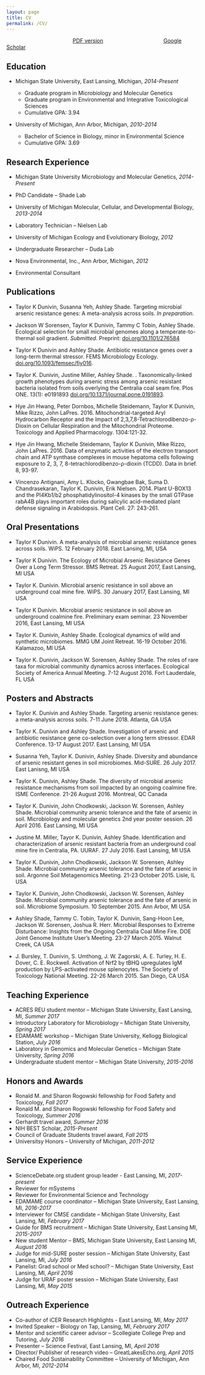 ```yaml
---
layout: page
title: CV
permalink: /CV/
---
```


&nbsp; &nbsp; &nbsp; &nbsp; &nbsp; &nbsp;&nbsp; &nbsp; &nbsp; &nbsp; &nbsp; &nbsp;&nbsp; &nbsp; &nbsp; &nbsp; &nbsp; &nbsp;&nbsp; &nbsp; &nbsp; &nbsp; &nbsp; &nbsp;[PDF version](http://nbviewer.jupyter.org/github/dunivint/dunivint.github.io/blob/master/assets/Dunivin_CV_2018.pdf)&nbsp; &nbsp; &nbsp; &nbsp; &nbsp; &nbsp;&nbsp; &nbsp; &nbsp; &nbsp; &nbsp; &nbsp;&nbsp; &nbsp; &nbsp; &nbsp; &nbsp; &nbsp;&nbsp; &nbsp; &nbsp; &nbsp;[Google Scholar](https://scholar.google.com/citations?user=PQmQa9AAAAAJ&hl=en&oi=ao)

## Education
* Michigan State University, East Lansing, Michigan,			                                               _2014-Present_
  * Graduate program in Microbiology and Molecular Genetics
  * Graduate program in Environmental and Integrative Toxicological Sciences
  * Cumulative GPA: 3.94

* University of Michigan, Ann Arbor, Michigan,	 	                                    _2010-2014_
  * Bachelor of Science in Biology, minor in Environmental Science
  * Cumulative GPA: 3.69


## __Research Experience__
* Michigan State University Microbiology and Molecular Genetics,                                       _2014-Present_
* PhD Candidate – Shade Lab

* University of Michigan Molecular, Cellular, and Developmental Biology,                             _2013-2014_
* Laboratory Technician – Nielsen Lab

* University of Michigan Ecology and Evolutionary Biology,                                                     _2012_
* Undergraduate Researcher – Duda Lab

* Nova Environmental, Inc., Ann Arbor, Michigan,                                                                       _2012_
* Environmental Consultant
 
## Publications
* Taylor K Dunivin, Susanna Yeh, Ashley Shade. Targeting microbial arsenic resistance genes: A meta-analysis across soils. _In preparation_.

* Jackson W Sorensen, Taylor K Dunivin, Tammy C Tobin, Ashley Shade. Ecological selection for small microbial genomes along a temperate-to-thermal soil gradient. _Submitted_. Preprint: [doi.org/10.1101/276584](doi.org/10.1101/276584)

* Taylor K Dunivin and Ashley Shade. Antibiotic resistance genes over a long-term thermal stressor. FEMS Microbiology Ecology.  [doi.org/10.1093/femsec/fiy016](doi.org/10.1093/femsec/fiy016).

* Taylor K. Dunivin, Justine Miller, Ashley Shade. . Taxonomically-linked growth phenotypes during arsenic stress among arsenic resistant bacteria isolated from soils overlying the Centralia coal seam fire. Plos ONE. 13(1): e0191893 [doi.org/10.1371/journal.pone.0191893](doi.org/10.1371/journal.pone.0191893).

* Hye Jin Hwang, Peter Dornbos, Michelle Steidemann, Taylor K Dunivin, Mike Rizzo, John LaPres. 2016. Mitochondrial-targeted Aryl Hydrocarbon Receptor and the Impact of 2,3,7,8-Tetrachlorodibenzo-ρ-Dioxin on Cellular Respiration and the Mitochondrial Proteome. Toxicology and Applied Pharmacology. 1304:121-32.

* Hye Jin Hwang, Michelle Steidemann, Taylor K Dunivin, Mike Rizzo, John LaPres. 2016. Data of enzymatic activities of the electron transport chain and ATP synthase complexes in mouse hepatoma cells following exposure to 2, 3, 7, 8-tetrachlorodibenzo-ρ-dioxin (TCDD). Data in brief. 8, 93-97. 

* Vincenzo Antignani, Amy L. Klocko, Gwangbae Bak, Suma D. Chandrasekaran, Taylor K. Dunivin, Erik Nielsen. 2014. Plant U-BOX13 and the PI4Kb1/b2 phosphatidylinositol-4 kinases by the small GTPase rabA4B plays important roles during salicylic acid-mediated plant defense signaling in Arabidopsis. Plant Cell. 27: 243-261.


## __Oral Presentations__
* Taylor K Dunivin. A meta-analysis of microbial arsenic resistance genes across soils. WiPS. 12 February 2018. East Lansing, MI, USA

* Taylor K Dunivin. The Ecology of Microbial Arsenic Resistance Genes Over a Long Term Stressor. BMS Retreat. 25 August 2017, East Lansing, MI USA

* Taylor K. Dunivin. Microbial arsenic resistance in soil above an underground coal mine fire. WiPS. 30 January 2017, East Lansing, MI USA

* Taylor K Dunivin. Microbial arsenic resistance in soil above an underground coalmine fire. Preliminary exam seminar. 23 November 2016, East Lansing, MI USA

* Taylor K. Dunivin, Ashley Shade. Ecological dynamics of wild and synthetic microbiomes. MMG UM Joint Retreat. 16-19 October 2016. Kalamazoo, MI USA

* Taylor K. Dunivin, Jackson W. Sorensen, Ashley Shade. The roles of rare taxa for microbial community dynamics across interfaces. Ecological Society of America Annual Meeting. 7-12 August 2016. Fort Lauderdale, FL USA


## __Posters and Abstracts__
* Taylor K. Dunivin and Ashley Shade. Targeting arsenic resistance genes: a meta-analysis across soils. 7-11 June 2018. Atlanta, GA USA

* Taylor K. Dunivin and Ashley Shade. Investigation of arsenic and antibiotic resistance gene co-selection over a long term stressor. EDAR Conference. 13-17 August 2017. East Lansing, MI USA

* Susanna Yeh, Taylor K. Dunivin,  Ashley Shade. Diversity and abundance of arsenic resistant genes in soil microbiomes. Mid-SURE. 26 July 2017. East Lanisng, MI USA

* Taylor K. Dunivin, Ashley Shade. The diversity of microbial arsenic resistance mechanisms from soil impacted by an ongoing coalmine fire. ISME Conference. 21-26 August 2016. Montreal, QC Canada

* Taylor K. Dunivin, John Chodkowski, Jackson W. Sorensen, Ashley Shade. Microbial community arsenic tolerance and the fate of arsenic in soil. Microbiology and molecular genetics 2nd year poster session. 26 April 2016. East Lansing, MI USA

* Justine M. Miller, Tayor K. Dunivin, Ashley Shade. Identification and characterization of arsenic resistant bacteria from an underground coal mine fire in Centralia, PA. UURAF. 27 July 2016. East Lansing, MI USA

* Taylor K. Dunivin, John Chodkowski, Jackson W. Sorensen, Ashley Shade. Microbial community arsenic tolerance and the fate of arsenic in soil. Argonne Soil Metagenomics Meeting. 21-23 October 2015. Lisle, IL USA

* Taylor K. Dunivin, John Chodkowski, Jackson W. Sorensen, Ashley Shade. Microbial community arsenic tolerance and the fate of arsenic in soil. Microbiome Symposium. 10 September 2015. Ann Arbor, MI USA

* Ashley Shade, Tammy C. Tobin, Taylor K. Dunivin, Sang-Hoon Lee, Jackson W. Sorensen, Joshua R. Herr.  Microbial Responses to Extreme Disturbance:  Insights from the Ongoing Centralia Coal Mine Fire.  DOE Joint Genome Institute User’s Meeting.  23-27 March 2015. Walnut Creek, CA USA

* J. Bursley, T. Dunivin, S. Umthong, J. W. Zagorski, A. E. Turley, H. E. Dover, C. E. Rockwell. Activation of Nrf2 by tBHQ upregulates IgM production by LPS-activated mouse splenocytes. The Society of Toxicology National Meeting. 22-26 March 2015. San Diego, CA USA 

## __Teaching Experience__
* ACRES REU student mentor – Michigan State University, East Lansing, MI,			          _Summer 2017_
*	Introductory Laboratory for Microbiology – Michigan State University,                _Spring 2017_
*	EDAMAME workshop – Michigan State University, Kellogg Biological Station,          _July 2016_
*	Laboratory in Genomics and Molecular Genetics – Michigan State University,        _Spring 2016_
*	Undergraduate student mentor – Michigan State University, 		          _2015-2016_

## __Honors and Awards__
*	Ronald M. and Sharon Rogowski fellowship for Food Safety and Toxicology,	                                    _Fall 2017_
*	Ronald M. and Sharon Rogowski fellowship for Food Safety and Toxicology,	                                    _Summer 2016_
*	Gerhardt travel award,					  			                       _Summer 2016_
*	NIH BEST Scholar,									                       _2015-Present_
*	Council of Graduate Students travel award,							          _Fall 2015_
*	Universitsy Honors – University of Michigan,						                       _2011-2012_

## __Service Experience__
* ScienceDebate.org student group leader - East Lansing, MI,          		         _2017-present_
* Reviewer for mSystems
* Reviewer for Environmental Science and Technology
*	EDAMAME course coordinator – Michigan State University, East Lansing, MI,          		         _2016-2017_
*	Interviewer for CMSE candidate – Michigan State University, East Lansing, MI,                                _February 2017_
*	Guide for BMS recruitment – Michigan State University, East Lansing MI,                                        _2015-2017_
*	New student Mentor – BMS, Michigan State University, East Lansing MI,                                            _August 2016_
*	Judge for mid-SURE poster session – Michigan State University, East Lansing, MI,		         _July 2016_
*	Panelist: Grad school or Med school? – Michigan State University, East Lansing, MI,                     _April 2016_
*	Judge for URAF poster session – Michigan State University, East Lansing, MI,			         _May 2015_

## __Outreach Experience__
* Co-author of iCER Research Highlights - East Lansing, MI,							          _May 2017_
*	Invited Speaker – Biology on Tap, Lansing, MI,							          _February 2017_
*	Mentor and scientific career advisor – Scollegiate College Prep and Tutoring,	          _July 2016_
*	Presenter – Science Festival, East Lansing, MI,							          _April 2016_
*	Director/ Publisher of research video – GreatLakesEcho.org,      _April 2015_
*	Chaired Food Sustainability Committee – University of Michigan, Ann Arbor, MI,		          _2012-2014_




